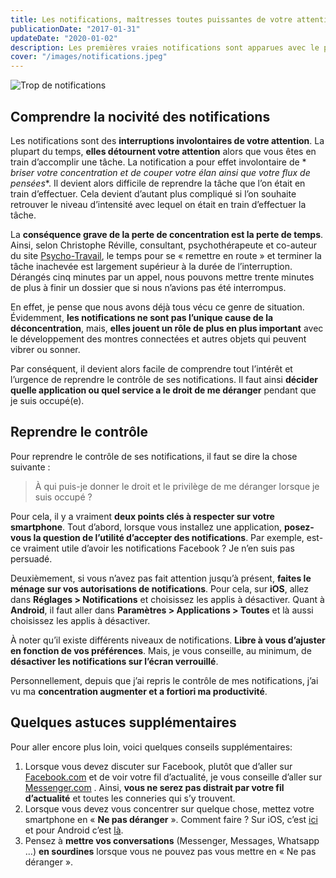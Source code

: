 ```yaml
---
title: Les notifications, maîtresses toutes puissantes de votre attention
publicationDate: "2017-01-31"
updateDate: "2020-01-02"
description: Les premières vraies notifications sont apparues avec le premier iPhone. Originellement, elles servaient à nous avertir, mais maintenant, elles ont pris en otage notre attention et notre concentration. Il est alors temps de reprendre le pouvoir !
cover: "/images/notifications.jpeg"
---
```


![Trop de notifications](/assets/images/notifications.jpeg)

## Comprendre la nocivité des notifications

Les notifications sont des **interruptions involontaires de votre attention**. La plupart du temps, **elles détournent
votre attention** alors que vous êtes en train d’accomplir une tâche. La notification a pour effet involontaire de *
*briser votre concentration et de couper votre élan ainsi que votre flux de pensées**. Il devient alors difficile de
reprendre la tâche que l’on était en train d’effectuer. Cela devient d’autant plus compliqué si l’on souhaite retrouver
le niveau d’intensité avec lequel on était en train d’effectuer la tâche.

La **conséquence grave de la perte de concentration est la perte de temps**. Ainsi, selon Christophe Réville,
consultant, psychothérapeute et co-auteur du site [Psycho-Travail](http://www.psycho-travail.com/nos-coaches.html), le
temps pour se « remettre en route » et terminer la tâche inachevée est largement supérieur à la durée de l’interruption.
Dérangés cinq minutes par un appel, nous pouvons mettre trente minutes de plus à finir un dossier que si nous n’avions
pas été interrompus.

En effet, je pense que nous avons déjà tous vécu ce genre de situation. Évidemment, **les notifications ne sont pas
l’unique cause de la déconcentration**, mais, **elles jouent un rôle de plus en plus important** avec le développement
des montres connectées et autres objets qui peuvent vibrer ou sonner.

Par conséquent, il devient alors facile de comprendre tout l’intérêt et l’urgence de reprendre le contrôle de ses
notifications. Il faut ainsi **décider quelle application ou quel service a le droit de me déranger** pendant que je
suis occupé(e).

## Reprendre le contrôle

Pour reprendre le contrôle de ses notifications, il faut se dire la chose suivante :

> À qui puis-je donner le droit et le privilège de me déranger lorsque je suis occupé&nbsp;?

Pour cela, il y a vraiment **deux points clés à respecter sur votre smartphone**. Tout d’abord, lorsque vous installez
une application, **posez-vous la question de l’utilité d’accepter des notifications**. Par exemple, est-ce vraiment
utile d’avoir les notifications Facebook ? Je n’en suis pas persuadé.

Deuxièmement, si vous n’avez pas fait attention jusqu’à présent, **faites le ménage sur vos autorisations de
notifications**. Pour cela, sur **iOS**, allez dans **Réglages > Notifications** et choisissez les applis à désactiver.
Quant à **Android**, il faut aller dans **Paramètres > Applications > Toutes** et là aussi choisissez les applis à
désactiver.

À noter qu’il existe différents niveaux de notifications. **Libre à vous d’ajuster en fonction de vos préférences**.
Mais, je vous conseille, au minimum, de **désactiver les notifications sur l’écran verrouillé**.

Personnellement, depuis que j’ai repris le contrôle de mes notifications, j’ai vu ma **concentration augmenter et a
fortiori ma productivité**.

## Quelques astuces supplémentaires

Pour aller encore plus loin, voici quelques conseils supplémentaires:

1. Lorsque vous devez discuter sur Facebook, plutôt que d’aller sur [Facebook.com](https://facebook.com/) et de voir
   votre fil d’actualité, je vous conseille d’aller sur [Messenger.com](https://messenger.com/) . Ainsi, **vous ne serez
   pas distrait par votre fil d’actualité** et toutes les conneries qui s’y trouvent.
2. Lorsque vous devez vous concentrer sur quelque chose, mettez votre smartphone en « **Ne pas déranger** ». Comment
   faire ? Sur iOS, c’est [ici](https://support.apple.com/fr-fr/HT204321) et pour Android
   c’est [là](https://support.google.com/nexus/answer/6111295?hl=fr).
3. Pensez à **mettre vos conversations** (Messenger, Messages, Whatsapp …) **en sourdines** lorsque vous ne pouvez pas
   vous mettre en « Ne pas déranger&nbsp;».
